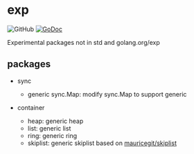 # exp

![GitHub](https://img.shields.io/github/license/smallnest/exp) [![GoDoc](https://godoc.org/github.com/smallnest/exp?status.png)](http://godoc.org/github.com/smallnest/exp)  



Experimental packages not in std and golang.org/exp


## packages

- sync
  - generic sync.Map: modify sync.Map to support generic

- container
  - heap: generic heap
  - list: generic list
  - ring: generic ring
  - skiplist: generic skiplist based on [mauricegit/skiplist](https://github.com/mauricegit/skiplist)